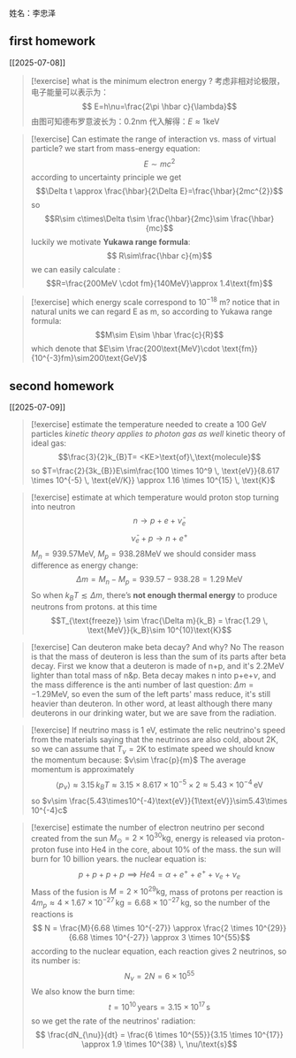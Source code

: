  姓名：李忠泽
## first homework
[[2025-07-08]]
> [!exercise] what is the minimum electron energy ?
> 考虑非相对论极限，电子能量可以表示为：
> $$
E=h\nu=\frac{2\pi \hbar c}{\lambda}$$
> 由图可知德布罗意波长为：$0.2\text{nm}$
> 代入解得：$E\approx{1}\text{keV}$

> [!exercise] Can estimate the range of interaction vs. mass of virtual particle?
>we start from mass-energy equation:$$E\sim mc^{2}$$
> according to uncertainty principle we get$$\Delta t \approx \frac{\hbar}{2\Delta E}=\frac{\hbar}{2mc^{2}}$$
> so $$R\sim c\times\Delta t\sim \frac{\hbar}{2mc}\sim \frac{\hbar}{mc}$$
>luckily we motivate **Yukawa range formula**:
>$$
R\sim\frac{\hbar c}{m}$$
>we can easily calculate :$$R=\frac{200MeV \cdot fm}{140MeV}\approx 1.4\text{fm}$$


> [!exercise] which energy scale correspond to $10^{-18}$ m?
> notice that in natural units we can regard E as m, so according to Yukawa range formula:
> $$M\sim E\sim \hbar \frac{c}{R}$$
> which denote that $E\sim \frac{200\text{MeV}\cdot \text{fm}}{10^{-3}fm}\sim200\text{GeV}$ 
> 
 
## second homework
[[2025-07-09]]
> [!exercise] estimate the temperature needed to create a 100 GeV particles
> *kinetic theory applies to photon gas as well*
> kinetic theory of ideal gas:$$\frac{3}{2}k_{B}T= <KE>\text{of}\,\text{molecule}$$
> so $T=\frac{2}{3k_{B}}E\sim\frac{100 \times 10^9 \, \text{eV}}{8.617 \times 10^{-5} \, \text{eV/K}} \approx 1.16 \times 10^{15} \, \text{K}$

> [!exercise] estimate at which temperature would proton stop turning into neutron
> $$n\to p+e+\bar{\nu}_{e}$$
$$\bar{\nu}_{e}+p\to n+e^{+}$$
$M_{n}=939.57$MeV, $M_{p}=938.28$MeV
> we should consider mass difference as energy change:$$
\Delta m = M_n - M_p = 939.57 - 938.28 = 1.29 \, \text{MeV}$$
> So when $k_B T \lesssim \Delta m$, there’s **not enough thermal energy** to produce neutrons from protons.
> at this time $$T_{\text{freeze}} \sim \frac{\Delta m}{k_B} = \frac{1.29 \, \text{MeV}}{k_B}\sim 10^{10}\text{K}$$


> [!exercise] Can deuteron make beta decay? And why?
> No
> The reason is that the mass of deuteron is less than the sum of its parts after beta decay. First we know that a deuteron is made of n+p, and it's 2.2MeV lighter than total mass of n&p.
> Beta decay makes n into p+e+$\nu$, and the mass difference is the anti number of last question: $\Delta m=-1.29$MeV, so even the sum of the left parts' mass reduce, it's still heavier than deuteron.
> In other word, at least although there many deuterons in our drinking water, but we are save from the radiation.

> [!exercise] If neutrino mass is 1 eV, estimate the relic neutrino's speed
> from the materials saying that the neutrinos are also cold, about 2K, so we can assume that $T_{\nu}=2$K
> to estimate speed we should know the momentum because: $v\sim \frac{p}{m}$
> The average momentum is approximately$$\langle p_\nu \rangle \approx 3.15 \, k_B T \approx 3.15 \times 8.617 \times 10^{-5} \times 2 \approx 5.43 \times 10^{-4} \, \text{eV}$$
> so $v\sim \frac{5.43\times10^{-4}\text{eV}}{1\text{eV}}\sim5.43\times 10^{-4}c$

> [!exercise] estimate the number of electron neutrino per second created from the sun
> $M_{\odot}=2\times 10^{30}\text{kg}$, energy is released via proton-proton fuse into He4 in the core, about 10% of the mass. the sun will burn for 10 billion years.
> the nuclear equation is:
> $$
p+p+p+p\implies He4=\alpha+e^{+}+e^{+}+\nu_{e}+\nu_{e}$$
> Mass of the fusion is $M=2\times 10^{29}\text{kg}$, mass of protons per reaction is $4m_p \approx 4 \times 1.67 \times 10^{-27} \, \text{kg} = 6.68 \times 10^{-27} \, \text{kg}$, so the number of the reactions is $$
N = \frac{M}{6.68 \times 10^{-27}} \approx \frac{2 \times 10^{29}}{6.68 \times 10^{-27}} \approx 3 \times 10^{55}$$
> according to the nuclear equation, each reaction gives 2 neutrinos, so its number is:$$
N_{\nu}=2N=6 \times 10^{55}$$
> We also know the burn time:$$t = 10^{10} \, \text{years} = 3.15 \times 10^{17} \, \text{s}$$
> so we get the rate of the neutrinos' radiation:
> $$
\frac{dN_{\nu}}{dt} = \frac{6 \times 10^{55}}{3.15 \times 10^{17}} \approx 1.9 \times 10^{38} \, \nu/\text{s}$$
 




 
 